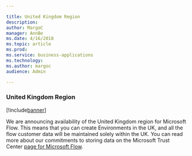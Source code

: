 ```yaml
---

title: United Kingdom Region
description: 
author: MargoC
manager: AnnBe
ms.date: 4/16/2018
ms.topic: article
ms.prod: 
ms.service: business-applications
ms.technology: 
ms.author: margoc
audience: Admin

---
```

### United Kingdom Region

[!include[banner](../../includes/banner.md)]




We are announcing availability of the United Kingdom region for Microsoft Flow.
This means that you can create Environments in the UK, and all the flow customer
data will be maintained solely within the UK. You can read more about our
commitments to storing data on the Microsoft Trust Center [page for Microsoft
Flow](https://www.microsoft.com/en-us/TrustCenter/CloudServices/business-application-platform/data-location).
